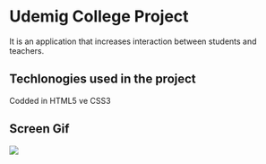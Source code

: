 <h1>Udemig College Project</h1>

It is an application that increases interaction between students and teachers.

<h2>Techlonogies used in the project</h2>

Codded in HTML5 ve CSS3 

<h2>Screen Gif</h2>

![](screen.gif)
